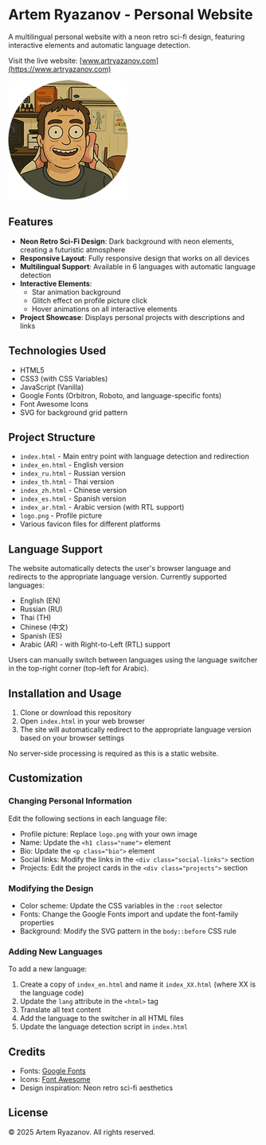 # Artem Ryazanov - Personal Website

A multilingual personal website with a neon retro sci-fi design, featuring interactive elements and automatic language detection.

Visit the live website: [www.artryazanov.com](https://www.artryazanov.com)

![Website Preview](logo-240x240.png)

## Features

- **Neon Retro Sci-Fi Design**: Dark background with neon elements, creating a futuristic atmosphere
- **Responsive Layout**: Fully responsive design that works on all devices
- **Multilingual Support**: Available in 6 languages with automatic language detection
- **Interactive Elements**:
  - Star animation background
  - Glitch effect on profile picture click
  - Hover animations on all interactive elements
- **Project Showcase**: Displays personal projects with descriptions and links

## Technologies Used

- HTML5
- CSS3 (with CSS Variables)
- JavaScript (Vanilla)
- Google Fonts (Orbitron, Roboto, and language-specific fonts)
- Font Awesome Icons
- SVG for background grid pattern

## Project Structure

- `index.html` - Main entry point with language detection and redirection
- `index_en.html` - English version
- `index_ru.html` - Russian version
- `index_th.html` - Thai version
- `index_zh.html` - Chinese version
- `index_es.html` - Spanish version
- `index_ar.html` - Arabic version (with RTL support)
- `logo.png` - Profile picture
- Various favicon files for different platforms

## Language Support

The website automatically detects the user's browser language and redirects to the appropriate language version. Currently supported languages:

- English (EN)
- Russian (RU)
- Thai (TH)
- Chinese (中文)
- Spanish (ES)
- Arabic (AR) - with Right-to-Left (RTL) support

Users can manually switch between languages using the language switcher in the top-right corner (top-left for Arabic).

## Installation and Usage

1. Clone or download this repository
2. Open `index.html` in your web browser
3. The site will automatically redirect to the appropriate language version based on your browser settings

No server-side processing is required as this is a static website.

## Customization

### Changing Personal Information

Edit the following sections in each language file:

- Profile picture: Replace `logo.png` with your own image
- Name: Update the `<h1 class="name">` element
- Bio: Update the `<p class="bio">` element
- Social links: Modify the links in the `<div class="social-links">` section
- Projects: Edit the project cards in the `<div class="projects">` section

### Modifying the Design

- Color scheme: Update the CSS variables in the `:root` selector
- Fonts: Change the Google Fonts import and update the font-family properties
- Background: Modify the SVG pattern in the `body::before` CSS rule

### Adding New Languages

To add a new language:

1. Create a copy of `index_en.html` and name it `index_XX.html` (where XX is the language code)
2. Update the `lang` attribute in the `<html>` tag
3. Translate all text content
4. Add the language to the switcher in all HTML files
5. Update the language detection script in `index.html`

## Credits

- Fonts: [Google Fonts](https://fonts.google.com/)
- Icons: [Font Awesome](https://fontawesome.com/)
- Design inspiration: Neon retro sci-fi aesthetics

## License

© 2025 Artem Ryazanov. All rights reserved.